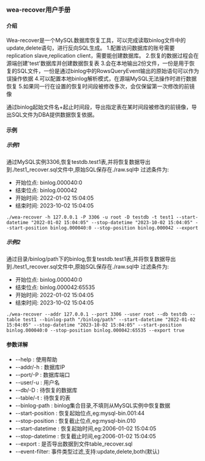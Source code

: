 ### wea-recover用户手册

#### 介绍

Wea-recover是一个MySQL数据库恢复工具，可以完成读取binlog文件中的update,delete语句，进行反向SQL生成。
1.配置访问数据库的账号需要replication slave,replication client，需要能创建数据库。
2.恢复的数据过程会在源端创建'test'数据库并创建数据恢复表
3.会在本地输出2份文件，一份是用于恢复的SQL文件，一份是通过binlog中的RowsQueryEvent输出的原始语句可以作为误操作依据
4.可以配置本地binlog解析模式，在源端MySQL无法操作时进行数据恢复
5.如果同一行在设置的恢复时间段被修改多次，会仅保留第一次修改的前镜像

通过binlog起始文件名+起止时间段，导出指定表在某时间段被修改的前镜像，导出SQL文件为DBA提供数据恢复依据。

#### 示例

##### 示例1

通过MySQL实例3306,恢复testdb.test1表,并将恢复数据导出到./test1_recover.sql文件中,原始SQL保存在./raw.sql中
过滤条件为:

- 开始位点: binlog.000040:0
- 结束位点: binlog.000042
- 开始时间: 2022-01-02 15:04:05
- 结束时间: 2023-10-02 15:04:05

```shell script
./wea-recover -h 127.0.0.1 -P 3306 -u root -D testdb -t test1 --start-datetime "2022-01-02 15:04:05" --stop-datetime "2023-10-02 15:04:05" --start-position binlog.000040:0 --stop-position binlog.000042 --export
```

##### 示例2

通过目录/binlog/path下的binlog,恢复testdb.test1表,并将恢复数据导出到./test1_recover.sql文件中,原始SQL保存在./raw.sql中
过滤条件为:

- 开始位点: binlog.000040:0
- 结束位点: binlog.000042:65535
- 开始时间: 2022-01-02 15:04:05
- 结束时间: 2023-10-02 15:04:05

```shell script
./wea-recover --addr 127.0.0.1 --port 3306 --user root --db testdb --table test1 --binlog-path "/binlog/path" --start-datetime "2022-01-02 15:04:05" --stop-datetime "2023-10-02 15:04:05" --start-position binlog.000040:0 --stop-position binlog.000042:65535 --export true
```

#### 参数详解

- --help : 使用帮助
- --addr/-h : 数据库IP
- --port/-P : 数据库端口
- --user/-u : 用户名
- --db/-D : 待恢复的数据库
- --table/-t : 待恢复的表
- --binlog-path : binlog集合目录,不填则从MySQL实例中恢复数据
- --start-position : 恢复起始位点,eg:mysql-bin.001:44
- --stop-position : 恢复截止位点,eg:mysql-bin.010
- --start-datetime : 恢复起始时间,eg:2006-01-02 15:04:05
- --stop-datetime : 恢复截止时间,eg:2006-01-02 15:04:05
- --export : 是否导出数据到文件table_recover.sql
- --event-filter: 事件类型过滤,支持:update,delete,both(默认)

